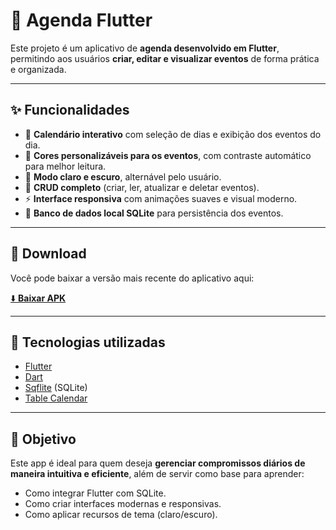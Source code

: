 # 📅 Agenda Flutter

Este projeto é um aplicativo de **agenda desenvolvido em Flutter**, permitindo aos usuários **criar, editar e visualizar eventos** de forma prática e organizada.  

---

## ✨ Funcionalidades

- 📆 **Calendário interativo** com seleção de dias e exibição dos eventos do dia.  
- 🎨 **Cores personalizáveis para os eventos**, com contraste automático para melhor leitura.  
- 🌙 **Modo claro e escuro**, alternável pelo usuário.  
- 📝 **CRUD completo** (criar, ler, atualizar e deletar eventos).  
- ⚡ **Interface responsiva** com animações suaves e visual moderno.  
- 💾 **Banco de dados local SQLite** para persistência dos eventos.  

---

## 📲 Download

Você pode baixar a versão mais recente do aplicativo aqui:  

[⬇️ **Baixar APK**](https://github.com/MarcosRiguetti/agenda_app/releases/latest/download/agenda_app.apk)

---

## 🚀 Tecnologias utilizadas

- [Flutter](https://flutter.dev/)  
- [Dart](https://dart.dev/)  
- [Sqflite](https://pub.dev/packages/sqflite) (SQLite)  
- [Table Calendar](https://pub.dev/packages/table_calendar)  

---

## 🎯 Objetivo

Este app é ideal para quem deseja **gerenciar compromissos diários de maneira intuitiva e eficiente**, além de servir como base para aprender:  

- Como integrar Flutter com SQLite.  
- Como criar interfaces modernas e responsivas.  
- Como aplicar recursos de tema (claro/escuro).  


